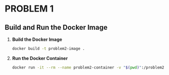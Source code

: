 # PROBLEM 1

## Build and Run the Docker Image

1. **Build the Docker Image**

   ```sh
   docker build -t problem2-image .

   ```

2. **Run the Docker Container**

   ```sh
   docker run -it --rm --name problem2-container -v "$(pwd)":/problem2 problem2-image
   ```
